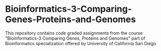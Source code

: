 # Bioinformatics-3-Comparing-Genes-Proteins-and-Genomes
This repository contains code graded assignments from the course "Bioinformatics-3 Comparing Genes, Proteins and Genomes" part of Bioinformatics specialization offered by University of California San Diego

